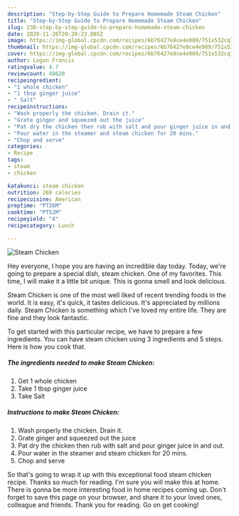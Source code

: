 ```yaml
---
description: "Step-by-Step Guide to Prepare Homemade Steam Chicken"
title: "Step-by-Step Guide to Prepare Homemade Steam Chicken"
slug: 230-step-by-step-guide-to-prepare-homemade-steam-chicken
date: 2020-11-26T20:20:23.805Z
image: https://img-global.cpcdn.com/recipes/6b76427e8ce4e909/751x532cq70/steam-chicken-recipe-main-photo.jpg
thumbnail: https://img-global.cpcdn.com/recipes/6b76427e8ce4e909/751x532cq70/steam-chicken-recipe-main-photo.jpg
cover: https://img-global.cpcdn.com/recipes/6b76427e8ce4e909/751x532cq70/steam-chicken-recipe-main-photo.jpg
author: Logan Francis
ratingvalue: 4.7
reviewcount: 48620
recipeingredient:
- "1 whole chicken"
- "1 tbsp ginger juice"
- " Salt"
recipeinstructions:
- "Wash properly the chicken. Drain it."
- "Grate ginger and squeezed out the juice"
- "Pat dry the chicken then rub with salt and pour ginger juice in and out."
- "Pour water in the steamer and steam chicken for 20 mins."
- "Chop and serve"
categories:
- Recipe
tags:
- steam
- chicken

katakunci: steam chicken 
nutrition: 269 calories
recipecuisine: American
preptime: "PT26M"
cooktime: "PT52M"
recipeyield: "4"
recipecategory: Lunch

---
```



![Steam Chicken](https://img-global.cpcdn.com/recipes/6b76427e8ce4e909/751x532cq70/steam-chicken-recipe-main-photo.jpg)

Hey everyone, I hope you are having an incredible day today. Today, we're going to prepare a special dish, steam chicken. One of my favorites. This time, I will make it a little bit unique. This is gonna smell and look delicious.



Steam Chicken is one of the most well liked of recent trending foods in the world. It is easy, it's quick, it tastes delicious. It's appreciated by millions daily. Steam Chicken is something which I've loved my entire life. They are fine and they look fantastic.


To get started with this particular recipe, we have to prepare a few ingredients. You can have steam chicken using 3 ingredients and 5 steps. Here is how you cook that.

<!--inarticleads1-->

##### The ingredients needed to make Steam Chicken:

1. Get 1 whole chicken
1. Take 1 tbsp ginger juice
1. Take  Salt




<!--inarticleads2-->

##### Instructions to make Steam Chicken:

1. Wash properly the chicken. Drain it.
1. Grate ginger and squeezed out the juice
1. Pat dry the chicken then rub with salt and pour ginger juice in and out.
1. Pour water in the steamer and steam chicken for 20 mins.
1. Chop and serve




So that's going to wrap it up with this exceptional food steam chicken recipe. Thanks so much for reading. I'm sure you will make this at home. There is gonna be more interesting food in home recipes coming up. Don't forget to save this page on your browser, and share it to your loved ones, colleague and friends. Thank you for reading. Go on get cooking!
